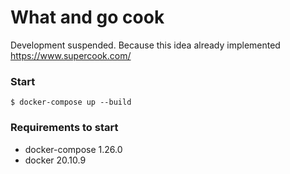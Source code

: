 # What and go cook

Development suspended. Because this idea already implemented https://www.supercook.com/

### Start

```
$ docker-compose up --build
```

### Requirements to start

+ docker-compose 1.26.0
+ docker 20.10.9
